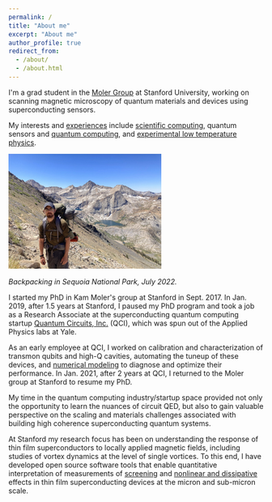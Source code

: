 ```yaml
---
permalink: /
title: "About me"
excerpt: "About me"
author_profile: true
redirect_from: 
  - /about/
  - /about.html
---
```


I'm a grad student in the [Moler Group](https://web.stanford.edu/group/moler) at Stanford University, working on scanning magnetic microscopy of quantum materials and devices using superconducting sensors.

My interests and [experiences](/cv/) include [scientific computing](https://github.com/loganbvh/), quantum sensors and [quantum computing](https://sequencing.readthedocs.io/), and [experimental low temperature physics](/publications/).

<img src="../images/sequoia2022.jpg" alt="Backpacking in Sequoia National Park, July 2022." width="60%">
<p><em>Backpacking in Sequoia National Park, July 2022.</em></p>

I started my PhD in Kam Moler's group at Stanford in Sept. 2017. In Jan. 2019, after 1.5 years at Stanford, I paused my PhD program and took a job as a Research Associate at the superconducting quantum computing startup [Quantum Circuits, Inc.](https://quantumcircuits.com/) (QCI), which was spun out of the Applied Physics labs at Yale.

As an early employee at QCI, I worked on calibration and characterization of transmon qubits and high-Q cavities, automating the tuneup of these devices, and [numerical modeling](https://sequencing.readthedocs.io/en/latest/) to diagnose and optimize their performance. In Jan. 2021, after 2 years at QCI, I returned to the Moler group at Stanford to resume my PhD.

My time in the quantum computing industry/startup space provided not only the opportunity to learn the nuances of circuit QED, but also to gain valuable perspective on the scaling and materials challenges associated with building high coherence superconducting quantum systems.

At Stanford my research focus has been on understanding the response of thin film superconductors to locally applied magnetic fields, including studies of vortex dynamics at the level of single vortices. To this end, I have developed open source software tools that enable quantitative interpretation of measurements of [screening](https://superscreen.readthedocs.io/en/latest/index.html) and [nonlinear and dissipative](https://py-tdgl.readthedocs.io/en/latest/) effects in thin film superconducting devices at the micron and sub-micron scale.
